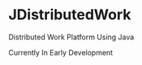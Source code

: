 JDistributedWork
================

Distributed Work Platform Using Java

Currently In Early Development
